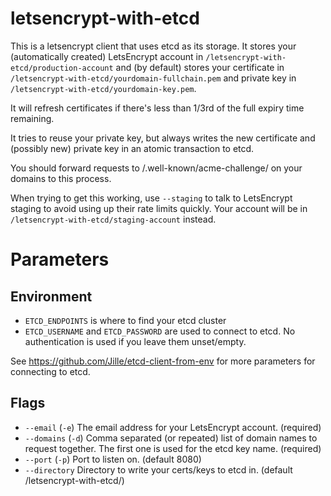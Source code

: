 # letsencrypt-with-etcd

This is a letsencrypt client that uses etcd as its storage. It stores your (automatically created) LetsEncrypt account in `/letsencrypt-with-etcd/production-account` and (by default) stores your certificate in `/letsencrypt-with-etcd/yourdomain-fullchain.pem` and private key in `/letsencrypt-with-etcd/yourdomain-key.pem`.

It will refresh certificates if there's less than 1/3rd of the full expiry time remaining.

It tries to reuse your private key, but always writes the new certificate and (possibly new) private key in an atomic transaction to etcd.

You should forward requests to /.well-known/acme-challenge/ on your domains to this process.

When trying to get this working, use `--staging` to talk to LetsEncrypt staging to avoid using up their rate limits quickly. Your account will be in `/letsencrypt-with-etcd/staging-account` instead.

# Parameters

## Environment

- `ETCD_ENDPOINTS` is where to find your etcd cluster
- `ETCD_USERNAME` and `ETCD_PASSWORD` are used to connect to etcd. No authentication is used if you leave them unset/empty.

See https://github.com/Jille/etcd-client-from-env for more parameters for connecting to etcd.

## Flags

- `--email` (`-e`) The email address for your LetsEncrypt account. (required)
- `--domains` (`-d`) Comma separated (or repeated) list of domain names to request together. The first one is used for the etcd key name. (required)
- `--port` (`-p`) Port to listen on. (default 8080)
- `--directory` Directory to write your certs/keys to etcd in. (default /letsencrypt-with-etcd/)
